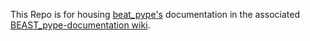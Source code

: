 This Repo is for housing [beat_pype's](https://github.com/m-d-grunnill/BEAST_pype) documentation in the associated [BEAST_pype-documentation wiki](https://github.com/m-d-grunnill/BEAST_pype-documentation/wiki).